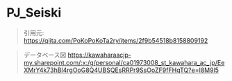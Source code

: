 # PJ_Seiski

> 引用元:
> https://qiita.com/PoKoPoKoTa2ry/items/2f9b54518b8158809192

> データベース図
> https://kawaharaacjp-my.sharepoint.com/:x:/g/personal/ca01973008_st_kawahara_ac_jp/EeXMrY4k73hBl4rgOoG8Q4UBSQEsRRPr9SsOoZF9fFHqTQ?e=I8M9l5

